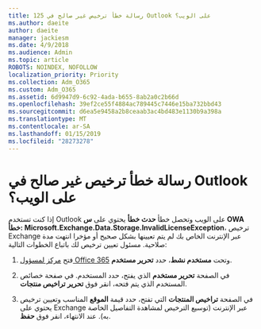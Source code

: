 ```yaml
---
title: 125 رسالة خطأ ترخيص غير صالح في Outlook على الويب؟
ms.author: daeite
author: daeite
manager: jackiesm
ms.date: 4/9/2018
ms.audience: Admin
ms.topic: article
ROBOTS: NOINDEX, NOFOLLOW
localization_priority: Priority
ms.collection: Adm_O365
ms.custom: Adm_O365
ms.assetid: 6d9947d9-6c92-4ada-b655-8ab2a0c2b66d
ms.openlocfilehash: 39ef2ce55f4884ac789445c7446e15ba732bbd43
ms.sourcegitcommit: d6ea5e9458a2b8ceaab3ac4bd483e1130b9a398a
ms.translationtype: MT
ms.contentlocale: ar-SA
ms.lasthandoff: 01/15/2019
ms.locfileid: "28273278"
---
```

# <a name="getting-an-invalid-license-error-in-outlook-on-the-web"></a>رسالة خطأ ترخيص غير صالح في Outlook على الويب؟

إذا كنت تستخدم Outlook على الويب وتحصل خطأ **حدث خطأ** يحتوي على **س OWA خطأ: Microsoft.Exchange.Data.Storage.InvalidLicenseException**، ترخيص Exchange عبر الإنترنت الخاص بك لم يتم تعيينها بشكل صحيح أو مؤخرا انتهت مدة صلاحية. مسئول تعيين ترخيص لك باتباع الخطوات التالية:
  
1. فتح [مركز لمسؤول Office 365](https://portal.office.com/adminportal/home#/homepage) وتحت **مستخدم نشط**، حدد **تحرير مستخدم**.
    
2. في الصفحة **تحرير مستخدم** الذي يفتح، حدد المستخدم. في صفحة خصائص المستخدم الذي يتم فتحه، انقر فوق **تحرير** **تراخيص منتجات**.
    
3. في الصفحة **تراخيص المنتجات** التي تفتح، حدد قيمة **الموقع** المناسب وتعيين ترخيص يحتوي على Exchange عبر الإنترنت (توسيع الترخيص لمشاهدة التفاصيل الخاصة به). عند الانتهاء، انقر فوق **حفظ**.
    

